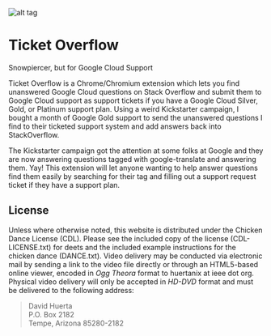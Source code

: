 ![alt tag](http://www.davidhuerta.me/images/ticket_overflow_logo.png)

Ticket Overflow
===============

Snowpiercer, but for Google Cloud Support

Ticket Overflow is a Chrome/Chromium extension which lets you find unanswered Google Cloud questions on Stack Overflow and submit them to Google Cloud support as support tickets if you have a Google Cloud Silver, Gold, or Platinum support plan. Using a weird Kickstarter campaign, I bought a month of Google Gold support to send the unanswered questions I find to their ticketed support system and add answers back into StackOverflow.

The Kickstarter campaign got the attention at some folks at Google and they are now answering questions tagged with google-translate and answering them. Yay! This extension will let anyone wanting to help answer questions find them easily by searching for their tag and filling out a support request ticket if they have a support plan.

License
-------

Unless where otherwise noted, this website is distributed under the Chicken Dance License (CDL).  Please see the included copy  of the license (CDL-LICENSE.txt) for deets and the included example instructions for the chicken dance (DANCE.txt).  Video delivery may be conducted via electronic mail by sending a link to the video file directly or through an HTML5-based online viewer, encoded in *Ogg Theora* format to huertanix at ieee dot org.  Physical video delivery will only be accepted in *HD-DVD* format and must be delivered to the following address:

> David Huerta  
> P.O. Box 2182  
> Tempe, Arizona 85280-2182